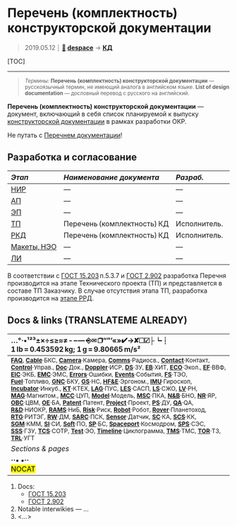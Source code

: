 # Перечень (комплектность) конструкторской документации
> 2019.05.12 ┊ **[🚀](../index/index.md) [despace](index.md)** → **[КД](doc.md)**

[TOC]

---

> <small>*Термины:* **Перечень (комплектность) конструкторской документации** — русскоязычный термин, не имеющий аналога в английском языке. **List of design documentation** — дословный перевод с русского на английский.</small>

**Перечень (комплектность) конструкторской документации** — документ, включающий в себя список планируемой к выпуску [конструкторской документации](doc.md) в рамках разработки ОКР.

Не путать с [Перечнем документации](list_doc.md)!



## Разработка и согласование
|*Этап*|*Наименование документа*|*Разраб.*|*Согласует*|*Утверждает*|
|:--|:--|:--|:--|:--|
| [НИР](rnd_0.md)  |  —  |  —  |  —  |  —  |
| [АП](rnd_ap.md)  |  —  |  —  |  —  |  —  |
| [ЭП](rnd_ep.md)  |  —  |  —  |  —  |  —  |
| [ТП](rnd_tp.md)  |  Перечень (комплектность) КД  |  Исполнитель.  |  +  |  +  |
| [РКД](ркд.md)  |  Перечень (комплектность) КД  |  Исполнитель.  |  +  |  +  |
| [Макеты, НЭО](rnd_neo.md)  |  —  |  —  |  —  |  —  |
| [ЛИ](rnd_e.md)  |  —  |  —  |  —  |  —  |

В соответствии с [ГОСТ 15.203](гост_15_203.md) п.5.3.7 и [ГОСТ 2.902](гост_2_902.md) разработка Перечня производится на этапе Технического проекта (ТП) и представляется в составе ТП Заказчику. В случае отсутствия этапа ТП, разработка производится на [этапе РРД](rnd_rkd.md).



<p style="page-break-after:always"> </p>

## Docs & links (TRANSLATEME ALREADY)
|…°·•¹²³±×÷≤≥≈≠ ‑ −— ⎆✉ ❐“”’«»✔→✘☐☑├┕┆ 1 lb = 0.453592 kg; 1 g = 9.80665 m/s²|
|:--|
|<small>**[FAQ](faq.md)**, **[Cable](cable.md)**·БКС, **[Camera](camera.md)**·Камера, **[Comms](comms.md)**·Радиосв., **[Contact](contact.md)**·Контакт, **[Control](control.md)**·Управ., **[Doc](doc.md)**·Док., **[Doppler](doppler.md)**·ИСР, **[DS](ds.md)**·ЗУ, **[EB](eb.md)**·ХИТ, **[ECO](ecology.md)**·Экол., **[EF](ef.md)**·ВВФ, **[ElC](elc.md)**·ЭКБ, **[EMC](emc.md)**·ЭМС, **[Errors](error.md)**·Ошибки, **[Events](event.md)**·События, **[FS](fs.md)**·ТЭО, **[Fuel](fuel.md)**·Топливо, **[GNC](gnc.md)**·БКУ, **[GS](scs.md)**·НС, **[HF&E](hfe.md)**·Эргоном., **[IMU](imu.md)**·Гироскоп, **[Incubator](incubator.md)**·Инкуб., **[KT](kt.md)**·КТЕХ, **[LAG](lag.md)**·ПУC, **[LES](les.md)**·САСП, **[LS](ls.md)**·СЖО, **[LV](lv.md)**·РН, **[MAG](mag.md)**·Магнитом., **[MCC](mcc.md)**·ЦУП, **[Model](model.md)**·Модель, **[MSC](sc.md)**·ПКА, **[N&B](nnb.md)**·БНО, **[NR](nr.md)**·ЯР, **[OBC](obc.md)**·ЦВМ, **[OE](oe.md)**·БА, **[Patent](патент.md)**·Патент, **[Project](project.md)**·Проект, **[PS](ps.md)**·ДУ, **[QA](quality.md)**·QA, **[R&D](rnd.md)**·НИОКР, **[RAMS](rams.md)**·НиБ, **[Risk](risk.md)**·Риск, **[Robot](robotics.md)**·Робот, **[Rover](rover.md)**·Планетоход, **[RTG](rtg.md)**·РИТЭГ, **[RW](rw.md)**·ДМ, **[SARC](sarc.md)**·ПСК, **[Sensor](sensor.md)**·Датчик, **[SC](sc.md)**·КА, **[SCS](scs.md)**·КК, **[SGM](sgm.md)**·КММ, **[SI](si.md)**·СИ, **[Soft](soft.md)**·ПО, **[SP](sp.md)**·БС, **[Spaceport](spaceport.md)**·Космодром, **[SPS](sps.md)**·СЭС, **[SSS](sss.md)**·ГЗУ, **[TCS](tcs.md)**·СОТР, **[Test](test.md)**·ЭО, **[Timeline](timeline.md)**·Циклограмма, **[TMS](tms.md)**·ТМС, **[TOR](tor.md)**·ТЗ, **[TRL](trl.md)**·УГТ</small>|
|*Sections & pages*|
|**··• [](.md) •··**<br> <mark>NOCAT</mark> |

   1. Docs:
      - [ГОСТ 15.203](гост_15_203.md)
      - [ГОСТ 2.902](гост_2_902.md)
   1. Notable interwikies — …
   1. <…>
